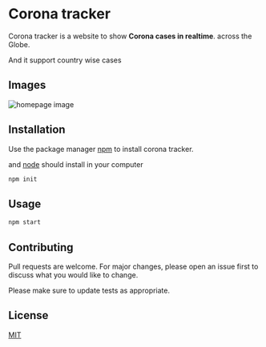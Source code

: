 # Corona tracker

Corona tracker is a website to show **Corona cases in realtime**. across the Globe.

And it support country wise cases
## Images
![homepage image](https://raw.githubusercontent.com/tejaswankalluri82522/covid19-tracker/master/img/readme-img.png)
## Installation

Use the package manager [npm](https://www.npmjs.com/) to install corona tracker.

and [node](https://nodejs.org/) should install in your computer

```bash
npm init
```

## Usage

```bash
npm start 
```

## Contributing
Pull requests are welcome. For major changes, please open an issue first to discuss what you would like to change.

Please make sure to update tests as appropriate.

## License
[MIT](https://choosealicense.com/licenses/mit/)
